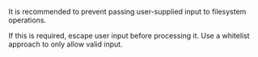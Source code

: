 It is recommended to prevent passing user-supplied input to filesystem operations.

If this is required, escape user input before processing it. Use a whitelist approach to only allow valid input.
